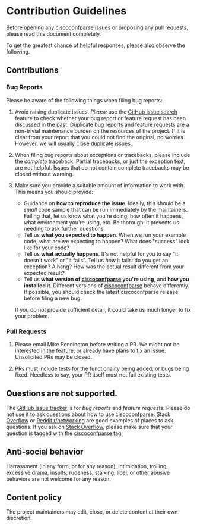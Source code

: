 # Contribution Guidelines

Before opening any [ciscoconfparse][1] issues or proposing any pull
requests, please read this document completely.

To get the greatest chance of helpful responses, please also observe the
following.

## Contributions

### Bug Reports

Please be aware of the following things when filing bug reports:

1. Avoid raising duplicate issues. *Please* use the [GitHub issue search][3]
   feature to check whether your bug report or feature request has been
   discussed in the past. Duplicate bug reports and feature requests are a
   non-trivial maintenance burden on the resources of the project. If it is
   clear from your report that you could not find the original, no worries.
   However, we will usually close duplicate issues.
2. When filing bug reports about exceptions or tracebacks, please include the
   *complete* traceback. Partial tracebacks, or just the exception text, are
   not helpful. Issues that do not contain complete tracebacks may be closed
   without warning.
3. Make sure you provide a suitable amount of information to work with. This
   means you should provide:

   - Guidance on **how to reproduce the issue**. Ideally, this should be a
     *small* code sample that can be run immediately by the maintainers.
     Failing that, let us know what you're doing, how often it happens, what
     environment you're using, etc. Be thorough: it prevents us needing to ask
     further questions.
   - Tell us **what you expected to happen**. When we run your example code,
     what are we expecting to happen? What does "success" look like for your
     code?
   - Tell us **what actually happens**. It's not helpful for you to say "it
     doesn't work" or "it fails". Tell us *how* it fails: do you get an
     exception? A hang? How was the actual result different from your expected
     result?
   - Tell us **what version of [ciscoconfparse][1] you're using**, and
     **how you installed it**. Different versions of [ciscoconfparse][1] behave
     differently.  If possible, you should check the latest ciscoconfparse
     release before filing a new bug.

   If you do not provide sufficient detail, it could take us much longer to
   fix your problem.


### Pull Requests

1. Please email Mike Pennington before writing a PR.  We might not be
   interested in the feature, or already have plans to fix an issue.
   Unsolicited PRs may be closed.

2. PRs must include tests for the functionality being added, or bugs being
   fixed.  Needless to say, your PR itself must not fail existing tests.

## Questions are not supported.

The [GitHub issue tracker][3] is for *bug reports* and *feature requests*.
Please do not use it to ask questions about how to use [ciscoconfparse][1].
[Stack Overflow][4] or [Reddit r/networking][5] are good examples of places to ask questions. If you ask on [Stack Overflow][4], please make sure that your question is tagged with the [ciscoconfparse tag][4].

## Anti-social behavior

   Harrassment (in any form, or for any reason), intimidation, trolling,
   excessive drama, insults, rudeness, stalking, libel, or other abusive
   behaviors are not welcome for any reason.

## Content policy

   The project maintainers may edit, close, or delete content at their own
   discretion.


  [1]: https://github.com/mpenning/ciscoconfparse
  [2]: http://127.0.0.1/
  [3]: https://github.com/mpenning/ciscoconfparse/issues
  [4]: https://stackoverflow.com/questions/ask?title=How%20do%20I&tags=ciscoconfparse+python
  [5]: https://reddit.com/r/networking
